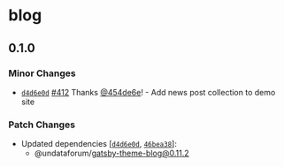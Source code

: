 # blog

## 0.1.0

### Minor Changes

- [`d4d6e0d`](https://github.com/UNDataForum/gatsby-themes/commit/d4d6e0d535ad39521eaeebecd0a7455518c7b090)
  [#412](https://github.com/UNDataForum/gatsby-themes/pull/412) Thanks
  [@454de6e](https://github.com/454de6e)! - Add news post collection to demo
  site

### Patch Changes

- Updated dependencies
  [[`d4d6e0d`](https://github.com/UNDataForum/gatsby-themes/commit/d4d6e0d535ad39521eaeebecd0a7455518c7b090),
  [`46bea38`](https://github.com/UNDataForum/gatsby-themes/commit/46bea38992ba71d9acdd91baea2ccac4d2fab4ca)]:
  - @undataforum/gatsby-theme-blog@0.11.2
